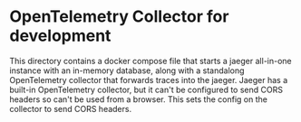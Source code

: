 # OpenTelemetry Collector for development

This directory contains a docker compose file that starts a jaeger all-in-one instance
with an in-memory database, along with a standalong OpenTelemetry collector that forwards
traces into the jaeger. Jaeger has a built-in OpenTelemetry collector, but it can't be
configured to send CORS headers so can't be used from a browser. This sets the config on
the collector to send CORS headers.
